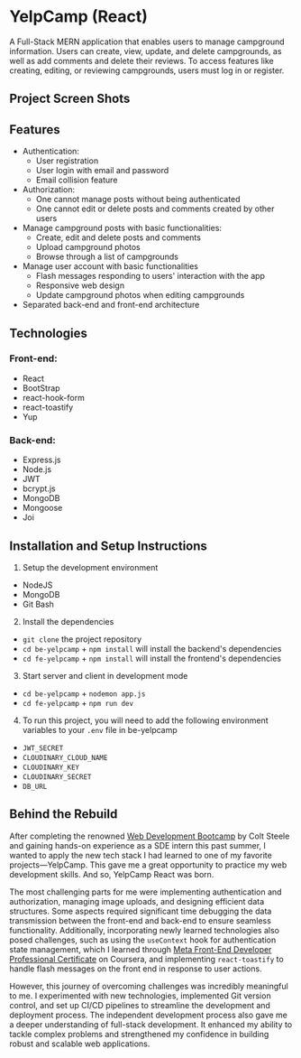 # YelpCamp (React)

A Full-Stack MERN application that enables users to manage campground information. Users can create, view, update, and delete campgrounds, as well as add comments and delete their reviews. To access features like creating, editing, or reviewing campgrounds, users must log in or register.

## Project Screen Shots


## Features

* Authentication:
  - User registration
  - User login with email and password
  - Email collision feature
* Authorization:
  - One cannot manage posts without being authenticated
  - One cannot edit or delete posts and comments created by other users
* Manage campground posts with basic functionalities:
  - Create, edit and delete posts and comments
  - Upload campground photos
  - Browse through a list of campgrounds
* Manage user account with basic functionalities
  - Flash messages responding to users' interaction with the app
  - Responsive web design
  - Update campground photos when editing campgrounds
* Separated back-end and front-end architecture

## Technologies

### Front-end:
- React
- BootStrap
- react-hook-form
- react-toastify
- Yup

### Back-end:
- Express.js
- Node.js
- JWT
- bcrypt.js
- MongoDB
- Mongoose
- Joi

## Installation and Setup Instructions
1. Setup the development environment
  - NodeJS
  - MongoDB
  - Git Bash
2. Install the dependencies
  - `git clone` the project repository
  - `cd be-yelpcamp` + `npm install` will install the backend's dependencies
  - `cd fe-yelpcamp` + `npm install` will install the frontend's dependencies
3. Start server and client in development mode
  - `cd be-yelpcamp` + `nodemon app.js`
  - `cd fe-yelpcamp` + `npm run dev`
4. To run this project, you will need to add the following environment variables to your `.env` file in be-yelpcamp
  - `JWT_SECRET`
  - `CLOUDINARY_CLOUD_NAME`
  - `CLOUDINARY_KEY`
  - `CLOUDINARY_SECRET`
  - `DB_URL`

## Behind the Rebuild

After completing the renowned <a href="https://www.udemy.com/course/the-web-developer-bootcamp/">Web Development Bootcamp</a> by Colt Steele and gaining hands-on experience as a SDE intern this past summer, I wanted to apply the new tech stack I had learned to one of my favorite projects—YelpCamp. This gave me a great opportunity to practice my web development skills. And so, YelpCamp React was born.

The most challenging parts for me were implementing authentication and authorization, managing image uploads, and designing efficient data structures. Some aspects required significant time debugging the data transmission between the front-end and back-end to ensure seamless functionality. Additionally, incorporating newly learned technologies also posed challenges, such as using the `useContext` hook for authentication state management, which I learned through <a href="https://www.coursera.org/professional-certificates/meta-front-end-developer">Meta Front-End Developer Professional Certificate</a> on Coursera, and implementing `react-toastify` to handle flash messages on the front end in response to user actions.

However, this journey of overcoming challenges was incredibly meaningful to me. I experimented with new technologies, implemented Git version control, and set up CI/CD pipelines to streamline the development and deployment process. The independent development process also gave me a deeper understanding of full-stack development. It enhanced my ability to tackle complex problems and strengthened my confidence in building robust and scalable web applications.
